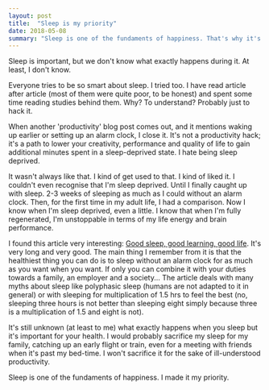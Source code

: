 ```yaml
---
layout: post
title: 	"Sleep is my priority"
date: 2018-05-08
summary: "Sleep is one of the fundaments of happiness. That's why it's among my priorities."
---
```

Sleep is important, but we don't know what exactly happens during it. At least, I don't know.

Everyone tries to be so smart about sleep. I tried too. I have read article after article (most of them were quite poor, to be honest) and spent some time reading studies behind them. Why? To understand? Probably just to hack it.

When another 'productivity' blog post comes out, and it mentions waking up earlier or setting up an alarm clock, I close it. It's not a productivity hack; it's a path to lower your creativity, performance and quality of life to gain additional minutes spent in a sleep-deprived state. I hate being sleep deprived.

It wasn't always like that. I kind of get used to that. I kind of liked it. I couldn't even recognise that I'm sleep deprived. Until I finally caught up with sleep. 2-3 weeks of sleeping as much as I could without an alarm clock. Then, for the first time in my adult life, I had a comparison. Now I know when I'm sleep deprived, even a little. I know that when I'm fully regenerated, I'm unstoppable in terms of my life energy and brain performance.

I found this article very interesting: [Good sleep, good learning, good life](https://www.supermemo.com/en/articles/sleep). It's very long and very good. The main thing I remember from it is that the healthiest thing you can do is to sleep without an alarm clock for as much as you want when you want. If only you can combine it with your duties towards a family, an employer and a society... The article deals with many myths about sleep like polyphasic sleep (humans are not adapted to it in general) or with sleeping for multiplication of 1.5 hrs to feel the best (no, sleeping three hours is not better than sleeping eight simply because three is a multiplication of 1.5 and eight is not).

It's still unknown (at least to me) what exactly happens when you sleep but it's important for your health. I would probably sacrifice my sleep for my family, catching up an early flight or train, even for a meeting with friends when it's past my bed-time. I won't sacrifice it for the sake of ill-understood productivity.

Sleep is one of the fundaments of happiness. I made it my priority.
